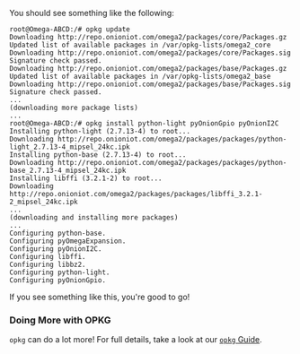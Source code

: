 You should see something like the following:

```
root@Omega-ABCD:/# opkg update
Downloading http://repo.onioniot.com/omega2/packages/core/Packages.gz
Updated list of available packages in /var/opkg-lists/omega2_core
Downloading http://repo.onioniot.com/omega2/packages/core/Packages.sig
Signature check passed.
Downloading http://repo.onioniot.com/omega2/packages/base/Packages.gz
Updated list of available packages in /var/opkg-lists/omega2_base
Downloading http://repo.onioniot.com/omega2/packages/base/Packages.sig
Signature check passed.
...
(downloading more package lists)
...
root@Omega-ABCD:/# opkg install python-light pyOnionGpio pyOnionI2C
Installing python-light (2.7.13-4) to root...
Downloading http://repo.onioniot.com/omega2/packages/packages/python-light_2.7.13-4_mipsel_24kc.ipk
Installing python-base (2.7.13-4) to root...
Downloading http://repo.onioniot.com/omega2/packages/packages/python-base_2.7.13-4_mipsel_24kc.ipk
Installing libffi (3.2.1-2) to root...
Downloading http://repo.onioniot.com/omega2/packages/packages/libffi_3.2.1-2_mipsel_24kc.ipk
...
(downloading and installing more packages)
...
Configuring python-base.
Configuring pyOmegaExpansion.
Configuring pyOnionI2C.
Configuring libffi.
Configuring libbz2.
Configuring python-light.
Configuring pyOnionGpio.
```

If you see something like this, you're good to go!

### Doing More with OPKG

<!-- // DONE: opkg can do a lot more, link them to the opkg article in our Docs (https://docs.onion.io/omega2-docs/using-opkg.html) -->

`opkg` can do a lot more! For full details, take a look at our [`opkg` Guide](https://docs.onion.io/omega2-docs/using-opkg.html).
